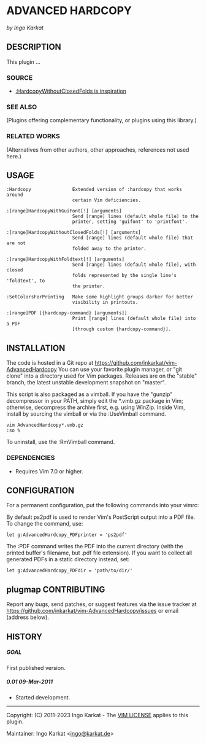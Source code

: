 ADVANCED HARDCOPY
===============================================================================
_by Ingo Karkat_

DESCRIPTION
------------------------------------------------------------------------------

This plugin ...

### SOURCE

- [:HardcopyWithoutClosedFolds is inspiration](http://stackoverflow.com/questions/27504394/how-to-print-hardcopy-with-folds-in-vim)

### SEE ALSO
(Plugins offering complementary functionality, or plugins using this library.)

### RELATED WORKS
(Alternatives from other authors, other approaches, references not used here.)

USAGE
------------------------------------------------------------------------------

    :Hardcopy               Extended version of :hardcopy that works around
                            certain Vim deficiencies.

    :[range]HardcopyWithGuiFont[!] [arguments]
                            Send [range] lines (default whole file) to the
                            printer, setting 'guifont' to 'printfont'.

    :[range]HardcopyWithoutClosedFolds[!] [arguments]
                            Send [range] lines (default whole file) that are not
                            folded away to the printer.

    :[range]HardcopyWithFoldtext[!] [arguments]
                            Send [range] lines (default whole file), with closed
                            folds represented by the single line's 'foldtext', to
                            the printer.

    :SetColorsForPrinting   Make some highlight groups darker for better
                            visibility in printouts.

    :[range]PDF [{hardcopy-command} [arguments]]
                            Print [range] lines (default whole file) into a PDF
                            [through custom {hardcopy-command}].

INSTALLATION
------------------------------------------------------------------------------

The code is hosted in a Git repo at
    https://github.com/inkarkat/vim-AdvancedHardcopy
You can use your favorite plugin manager, or "git clone" into a directory used
for Vim packages. Releases are on the "stable" branch, the latest unstable
development snapshot on "master".

This script is also packaged as a vimball. If you have the "gunzip"
decompressor in your PATH, simply edit the \*.vmb.gz package in Vim; otherwise,
decompress the archive first, e.g. using WinZip. Inside Vim, install by
sourcing the vimball or via the :UseVimball command.

    vim AdvancedHardcopy*.vmb.gz
    :so %

To uninstall, use the :RmVimball command.

### DEPENDENCIES

- Requires Vim 7.0 or higher.

CONFIGURATION
------------------------------------------------------------------------------

For a permanent configuration, put the following commands into your vimrc:

By default ps2pdf is used to render Vim's PostScript output into a PDF file.
To change the command, use:

    let g:AdvancedHardcopy_PDFprinter = 'ps2pdf'

The :PDF command writes the PDF into the current directory (with the printed
buffer's filename, but .pdf file extension). If you want to collect all
generated PDFs in a static directory instead, set:

    let g:AdvancedHardcopy_PDFdir = 'path/to/dir/'

plugmap
CONTRIBUTING
------------------------------------------------------------------------------

Report any bugs, send patches, or suggest features via the issue tracker at
https://github.com/inkarkat/vim-AdvancedHardcopy/issues or email (address
below).

HISTORY
------------------------------------------------------------------------------

##### GOAL
First published version.

##### 0.01    09-Mar-2011
- Started development.

------------------------------------------------------------------------------
Copyright: (C) 2011-2023 Ingo Karkat -
The [VIM LICENSE](http://vimdoc.sourceforge.net/htmldoc/uganda.html#license) applies to this plugin.

Maintainer:     Ingo Karkat &lt;ingo@karkat.de&gt;
